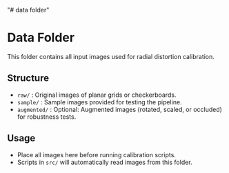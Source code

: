 "# data folder" 
# Data Folder

This folder contains all input images used for radial distortion calibration.

## Structure
- `raw/` : Original images of planar grids or checkerboards.
- `sample/` : Sample images provided for testing the pipeline.
- `augmented/` : Optional: Augmented images (rotated, scaled, or occluded) for robustness tests.

## Usage
- Place all images here before running calibration scripts.
- Scripts in `src/` will automatically read images from this folder.




